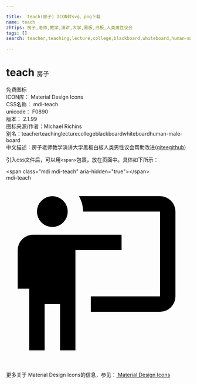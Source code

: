 ```yaml
---

title:  teach(房子) ICON转svg、png下载
name: teach
zhTips: 房子,老师,教学,演讲,大学,黑板,白板,人类男性议会
tags: []
search: teacher,teaching,lecture,college,blackboard,whiteboard,human-male-board

---
```


# teach  <small style="font-size: 60%;font-weight: 100">房子</small>


<div class="detail-page">
<p>
<span><span class="badge-success badge">免费图标</span> </span>
<br/>
<span>
ICON库：
<span class="badge-secondary badge">Material Design Icons</span> 
</span>
<br/>
<span>
CSS名称：
<span class="badge-secondary badge">mdi-teach</span> 
</span>
<br/>
<span>
unicode：
<span class="badge-secondary badge">F0890</span> 
<copy-btn content='F0890' btn-title=""></copy-btn>
<copy-btn :content='String.fromCodePoint(parseInt("F0890", 16))' btn-title="复制U"></copy-btn>
</span>
<br/>
<span>
版本：
<span class="badge-secondary badge">2.1.99</span> 
</span>
<br/>
<span>图标来源/作者：<span class="badge-light badge">Michael Richins</span></span> 
<br/>
<span>别名：<span class="badge-light badge">teacher</span><span class="badge-light badge">teaching</span><span class="badge-light badge">lecture</span><span class="badge-light badge">college</span><span class="badge-light badge">blackboard</span><span class="badge-light badge">whiteboard</span><span class="badge-light badge">human-male-board</span></span><br/><span class="zh-detail">中文描述：<span class="badge-primary badge">房子</span><span class="badge-primary badge">老师</span><span class="badge-primary badge">教学</span><span class="badge-primary badge">演讲</span><span class="badge-primary badge">大学</span><span class="badge-primary badge">黑板</span><span class="badge-primary badge">白板</span><span class="badge-primary badge">人类男性议会</span><span class="help-link"><span>帮助改进</span>(<a href="https://gitee.com/liuwave/icon-helper/edit/master/json/material/teach.json" target="_blank" rel="noopener noreferrer">gitee</a><a href="https://github.com/liuwave/icon-helper/edit/master/json/material/teach.json" target="_blank" rel="noopener noreferrer">github</a></span>)</span><br/>
</p>
</div>
<div class="alert alert-dark">
  <i class="mdi mdi-teach mdi-48px"></i>
  <i class="mdi mdi-teach mdi-36px"></i>
  <i class="mdi mdi-teach mdi-24px"></i>
  <i class="mdi mdi-teach mdi-18px"></i>
</div>
<div>
  <p>引入css文件后，可以用<code>&lt;span&gt;</code>包裹，放在页面中。具体如下所示：    
  </p>
  <div class="alert alert-primary" style="font-size: 14px">
    &lt;span class="mdi mdi-teach" aria-hidden="true"&gt;&lt;/span&gt;
    <copy-btn content='<span class="mdi mdi-teach" aria-hidden="true"></span>'></copy-btn>
  </div>
  <div class="alert alert-secondary">
    <i class="mdi mdi-teach"
    style="font-size: 24px"
    aria-hidden="true"></i> mdi-teach
    <copy-btn content="mdi-teach" btn-title="复制图标名称"></copy-btn>
  </div>
</div>
<div id="svg" class="svg-wrap">
<svg xmlns="http://www.w3.org/2000/svg" viewBox="0 0 24 24"><path d="M20,17A2,2 0 0,0 22,15V4A2,2 0 0,0 20,2H9.46C9.81,2.61 10,3.3 10,4H20V15H11V17M15,7V9H9V22H7V16H5V22H3V14H1.5V9A2,2 0 0,1 3.5,7H15M8,4A2,2 0 0,1 6,6A2,2 0 0,1 4,4A2,2 0 0,1 6,2A2,2 0 0,1 8,4Z" /></svg>
</div>
<detail full-name='mdi-teach'></detail>
    
<div><p>更多关于 Material Design Icons的信息，参见：<a target="_blank" href="https://iconhelper.cn/material.html"> Material Design Icons</a>
</p></div>

